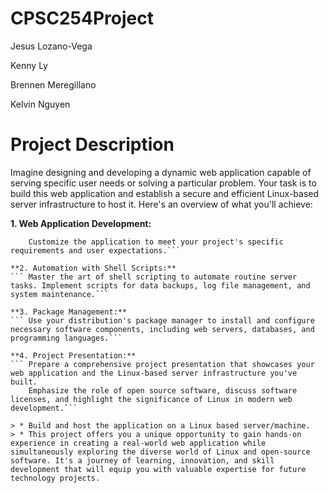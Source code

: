 # CPSC254Project
Jesus Lozano-Vega

Kenny Ly

Brennen Meregillano

Kelvin Nguyen

# Project Description
Imagine designing and developing a dynamic web application capable of serving specific user
needs or solving a particular problem. Your task is to build this web application and establish a
secure and efficient Linux-based server infrastructure to host it. Here's an overview of what you'll achieve:

**1. Web Application Development:**
```	Dive into web development to create your dynamic web application using a suitable technology stack as mentioned.
	Customize the application to meet your project's specific requirements and user expectations.```

**2. Automation with Shell Scripts:**
```	Master the art of shell scripting to automate routine server tasks. Implement scripts for data backups, log file management, and system maintenance.```

**3. Package Management:**
```	Use your distribution's package manager to install and configure necessary software components, including web servers, databases, and programming languages.```

**4. Project Presentation:**
```	Prepare a comprehensive project presentation that showcases your web application and the Linux-based server infrastructure you've built.
	Emphasize the role of open source software, discuss software licenses, and highlight the significance of Linux in modern web development.```

> * Build and host the application on a Linux based server/machine.
> * This project offers you a unique opportunity to gain hands-on experience in creating a real-world web application while simultaneously exploring the diverse world of Linux and open-source software. It's a journey of learning, innovation, and skill development that will equip you with valuable expertise for future technology projects.
